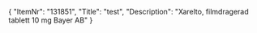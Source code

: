 {
  "ItemNr": "131851",
  "Title": "test",
  "Description": "Xarelto, filmdragerad tablett 10 mg Bayer AB"
}